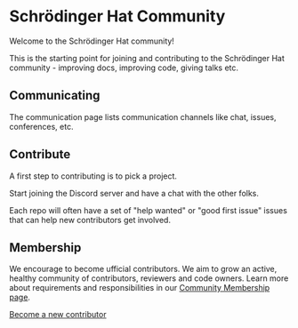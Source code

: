 #  Schrödinger Hat Community

Welcome to the Schrödinger Hat community!

This is the starting point for joining and contributing to the Schrödinger Hat community - improving docs, improving code, giving talks etc.

## Communicating

The communication page lists communication channels like chat, issues, conferences, etc.

## Contribute

A first step to contributing is to pick a project. 

Start joining the Discord server and have a chat with the other folks.

Each repo will often have a set of "help wanted" or "good first issue" issues that can help new contributors get involved.

## Membership

We encourage to become ufficial contributors. We aim to grow an active, healthy community of contributors, reviewers and code owners. Learn more about requirements and responsibilities in our [Community Membership page](community-membership.md).

[Become a new contributor](https://github.com/Schrodinger-Hat/community/issues/new/choose)

